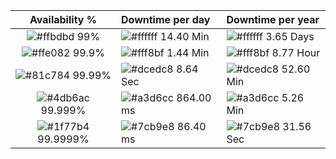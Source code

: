 |                              Availability %                              | Downtime per day                                                          | Downtime per year                                                         |
|:------------------------------------------------------------------------:|:--------------------------------------------------------------------------|:--------------------------------------------------------------------------|
|   ![#ffbdbd](https://via.placeholder.com/30/ffbdbd/000000?text=+) 99%    | ![#ffffff](https://via.placeholder.com/30/ffffff/000000?text=+) 14.40 Min | ![#ffffff](https://via.placeholder.com/30/ffffff/000000?text=+) 3.65 Days |
|  ![#ffe082](https://via.placeholder.com/25/ffe082/000000?text=+) 99.9%   | ![#fff8bf](https://via.placeholder.com/25/fff8bf/000000?text=+) 1.44 Min  | ![#fff8bf](https://via.placeholder.com/25/fff8bf/000000?text=+) 8.77 Hour |
|  ![#81c784](https://via.placeholder.com/20/81c784/000000?text=+) 99.99%  | ![#dcedc8](https://via.placeholder.com/20/dcedc8/000000?text=+) 8.64 Sec  | ![#dcedc8](https://via.placeholder.com/20/dcedc8/000000?text=+) 52.60 Min |
| ![#4db6ac](https://via.placeholder.com/15/4db6ac/000000?text=+) 99.999%  | ![#a3d6cc](https://via.placeholder.com/15/a3d6cc/000000?text=+) 864.00 ms | ![#a3d6cc](https://via.placeholder.com/15/a3d6cc/000000?text=+) 5.26 Min  |
| ![#1f77b4](https://via.placeholder.com/10/1f77b4/000000?text=+) 99.9999% | ![#7cb9e8](https://via.placeholder.com/10/7cb9e8/000000?text=+) 86.40 ms  | ![#7cb9e8](https://via.placeholder.com/10/7cb9e8/000000?text=+) 31.56 Sec |
